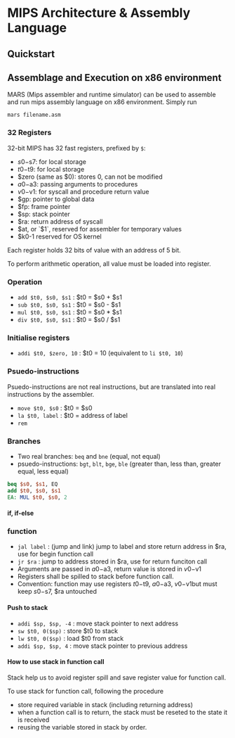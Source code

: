 # MIPS Architecture & Assembly Language

## Quickstart

## Assemblage and Execution on x86 environment

MARS (Mips assembler and runtime simulator) can be used to assemble and run mips assembly language on x86 environment. 
Simply run

```shell
mars filename.asm 
```

### 32 Registers

32-bit MIPS has 32 fast registers, prefixed by `$`:

- $s0-$s7: for local storage
- $t0-$t9: for local storage
- $zero (same as $0): stores 0, can not be modified
- $a0-$a3: passing arguments to procedures
- $v0-$v1: for syscall and procedure return value
- $gp: pointer to global data
- $fp: frame pointer
- $sp: stack pointer
- $ra: return address of syscall
- $at, or `$1`, reserved for assembler for temporary values
- $k0-1 reserved for OS kernel

Each register holds 32 bits of value with an address of 5 bit.

To perform arithmetic operation, all value must be loaded into register.

### Operation 

- `add $t0, $s0, $s1` : $t0 = $s0 + $s1
- `sub $t0, $s0, $s1` : $t0 = $s0 - $s1
- `mul $t0, $s0, $s1` : $t0 = $s0 * $s1
- `div $t0, $s0, $s1` : $t0 = $s0 / $s1


### Initialise registers

- `addi $t0, $zero, 10` : $t0 = 10 (equivalent to `li $t0, 10`)

### Psuedo-instructions

Psuedo-instructions are not real instructions, but are translated into real instructions by the assembler.

- `move $t0, $s0` : $t0 = $s0 
- `la $t0, label` : $t0 = address of label
- `rem` 

### Branches

- Two real branches: `beq` and `bne` (equal, not equal)
- psuedo-instructions: `bgt`, `blt`, `bge`, `ble` (greater than, less than, greater equal, less equal)

```MIPS
beq $s0, $s1, EQ
add $t0, $s0, $s1
EA: MUL $t0, $s0, 2
```

#### if, if-else

### function

- `jal label` : (jump and link) jump to label and store return address in $ra, use for begin function call
- `jr $ra` : jump to address stored in $ra, use for return funciton call
- Arguments are passed in $a0-$a3, return value is stored in $v0-$v1
- Registers shall be spilled to stack before function call.
- Convention: function may use registers $t0-$t9, $a0-$a3, $v0-$v1but must keep $s0-$s7, $ra untouched

#### Push to stack

- `addi $sp, $sp, -4` : move stack pointer to next address
- `sw $t0, 0($sp)` : store $t0 to stack
- `lw $t0, 0($sp)` : load $t0 from stack
- `addi $sp, $sp, 4` : move stack pointer to previous address

#### How to use stack in function call

Stack help us to avoid register spill and save register value for function call.

To use stack for function call, following the procedure

- store required variable in stack (including returning address)
- when a function call is to return, the stack must be reseted to the state it is received
- reusing the variable stored in stack by order.

